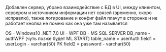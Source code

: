 Добавлен сервер, убрано взаимодействие с БД в UI, между клиентом, сервером и источником информации нет связей (временно, скоро исправлю), также логирование и конфиг файл плачут в сторонке и не работает кнопка не помню как она уже там называется

OS - Windows10
.NET 7.0
UI - WPF
DB - MS SQL SERVER
DB_name - authWPF (чуть позже будет ML START)
table_name = userAuth
    field1 = userLogin - varchar(50) PK
    field2 = password - varchar(50)
    
